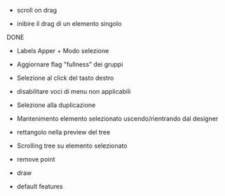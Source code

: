 





- scroll on drag



- inibire il drag di un elemento singolo





DONE
- Labels Apper + Modo selezione
- Aggiornare flag "fullness" dei gruppi
- Selezione al click del tasto destro
- disabilitare voci di menu non applicabili
- Selezione alla duplicazione
- Mantenimento elemento selezionato uscendo/rientrando dal designer
- rettangolo nella preview del tree

- Scrolling tree su elemento selezionato
- remove point
- draw
- default features

